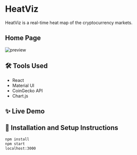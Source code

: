 # HeatViz

HeatViz is a real-time heat map of the cryptocurrency markets.

## Home Page
![preview](https://raw.githubusercontent.com/austindflatt/crypto-currency-react/main/home.png)

## 🛠 Tools Used

* React
* Material UI
* CoinGecko API
* Chart.js

## ✨ Live Demo

<!-- [https://hodlsell.com/](https://hodlsell.com/) -->

## 🚀 Installation and Setup Instructions

```sh
npm install
npm start
localhost:3000
```